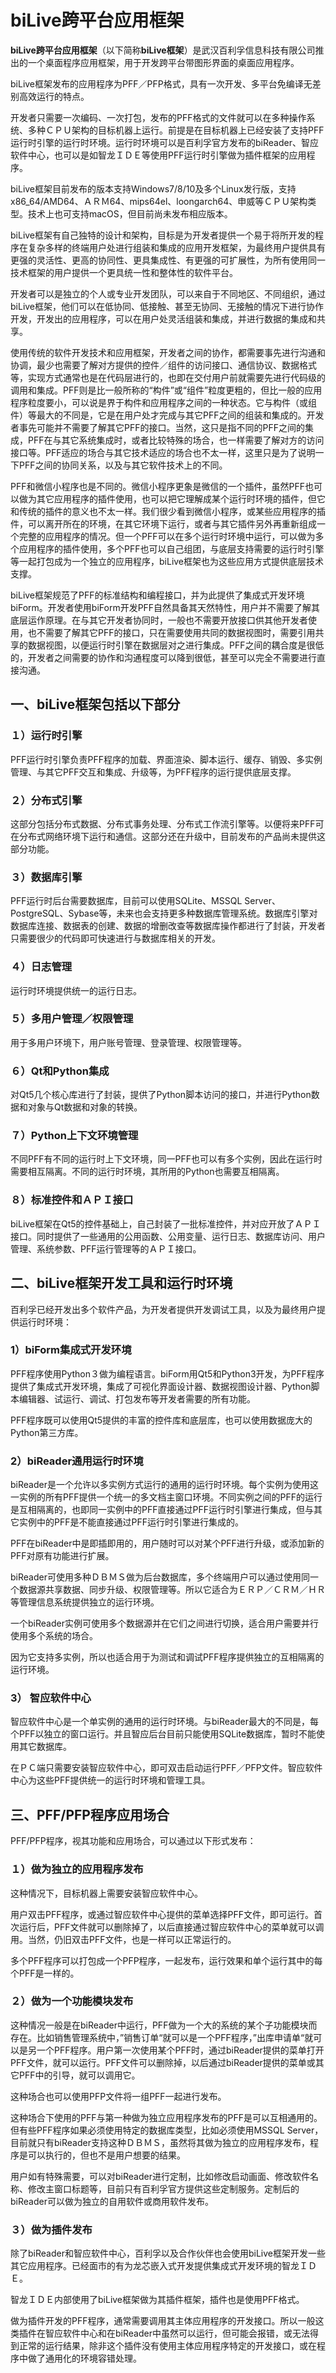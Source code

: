 # biLive跨平台应用框架

**biLive跨平台应用框架**（以下简称**biLive框架**）是武汉百利孚信息科技有限公司推出的一个桌面程序应用框架，用于开发跨平台带图形界面的桌面应用程序。

biLive框架发布的应用程序为PFF／PFP格式，具有一次开发、多平台免编译无差别高效运行的特点。

开发者只需要一次编码、一次打包，发布的PFF格式的文件就可以在多种操作系统、多种ＣＰＵ架构的目标机器上运行。前提是在目标机器上已经安装了支持PFF运行时引擎的运行时环境。运行时环境可以是百利孚官方发布的biReader、智应软件中心，也可以是如智龙ＩＤＥ等使用PFF运行时引擎做为插件框架的应用程序。

biLive框架目前发布的版本支持Windows7/8/10及多个Linux发行版，支持x86_64/AMD64、ＡＲＭ64、mips64el、loongarch64、申威等ＣＰＵ架构类型。技术上也可支持macOS，但目前尚未发布相应版本。

biLive框架有自己独特的设计和架构，目标是为开发者提供一个易于将所开发的程序在复杂多样的终端用户处进行组装和集成的应用开发框架，为最终用户提供具有更强的灵活性、更高的协同性、更具集成性、有更强的可扩展性，为所有使用同一技术框架的用户提供一个更具统一性和整体性的软件平台。

开发者可以是独立的个人或专业开发团队，可以来自于不同地区、不同组织，通过biLive框架，他们可以在低协同、低接触、甚至无协同、无接触的情况下进行协作开发，开发出的应用程序，可以在用户处灵活组装和集成，并进行数据的集成和共享。

使用传统的软件开发技术和应用框架，开发者之间的协作，都需要事先进行沟通和协调，最少也需要了解对方提供的控件／组件的访问接口、通信协议、数据格式等，实现方式通常也是在代码层进行的，也即在交付用户前就需要先进行代码级的调用和集成。PFF则是比一般所称的“构件”或“组件”粒度更粗的，但比一般的应用程序粒度要小，可以说是界于构件和应用程序之间的一种状态。它与构件（或组件）等最大的不同是，它是在用户处才完成与其它PFF之间的组装和集成的。开发者事先可能并不需要了解其它PFF的接口。当然，这只是指不同的PFF之间的集成，PFF在与其它系统集成时，或者比较特殊的场合，也一样需要了解对方的访问接口等。PFF适应的场合与其它技术适应的场合也不太一样，这里只是为了说明一下PFF之间的协同关系，以及与其它软件技术上的不同。

PFF和微信小程序也是不同的。微信小程序更象是微信的一个插件，虽然PFF也可以做为其它应用程序的插件使用，也可以把它理解成某个运行时环境的插件，但它和传统的插件的意义也不太一样。我们很少看到微信小程序，或某些应用程序的插件，可以离开所在的环境，在其它环境下运行，或者与其它插件另外再重新组成一个完整的应用程序的情况。但一个PFF可以在多个运行时环境中运行，可以做为多个应用程序的插件使用，多个PFF也可以自己组团，与底层支持需要的运行时引擎等一起打包成为一个独立的应用程序，biLive框架也为这些应用方式提供底层技术支撑。

biLive框架规范了PFF的标准结构和编程接口，并为此提供了集成式开发环境biForm。开发者使用biForm开发PFF自然具备其天然特性，用户并不需要了解其底层运作原理。在与其它开发者协同时，一般也不需要开放接口供其他开发者使用，也不需要了解其它PFF的接口，只在需要使用共同的数据视图时，需要引用共享的数据视图，以便运行时引擎在数据层对之进行集成。PFF之间的耦合度是很低的，开发者之间需要的协作和沟通程度可以降到很低，甚至可以完全不需要进行直接沟通。

## 一、biLive框架包括以下部分

### １）运行时引擎
PFF运行时引擎负责PFF程序的加载、界面渲染、脚本运行、缓存、销毁、多实例管理、与其它PFF交互和集成、升级等，为PFF程序的运行提供底层支撑。

### ２）分布式引擎
这部分包括分布式数据、分布式事务处理、分布式工作流引擎等。以便将来PFF可在分布式网络环境下运行和通信。这部分还在升级中，目前发布的产品尚未提供这部分功能。

### ３）数据库引擎
PFF运行时后台需要数据库，目前可以使用SQLite、MSSQL Server、PostgreSQL、Sybase等，未来也会支持更多种数据库管理系统。数据库引擎对数据库连接、数据表的创建、数据的增删改查等数据库操作都进行了封装，开发者只需要很少的代码即可快速进行与数据库相关的开发。

### ４）日志管理
运行时环境提供统一的运行日志。

### ５）多用户管理／权限管理
用于多用户环境下，用户账号管理、登录管理、权限管理等。

### ６）Qt和Python集成
对Qt5几个核心库进行了封装，提供了Python脚本访问的接口，并进行Python数据和对象与Qt数据和对象的转换。

### ７）Python上下文环境管理
不同PFF有不同的运行时上下文环境，同一PFF也可以有多个实例，因此在运行时需要相互隔离。不同的运行时环境，其所用的Python也需要互相隔离。

### ８）标准控件和ＡＰＩ接口
biLive框架在Qt5的控件基础上，自己封装了一批标准控件，并对应开放了ＡＰＩ接口。同时提供了一些通用的公用函数、公用变量、运行日志、数据库访问、用户管理、系统参数、PFF运行管理等的ＡＰＩ接口。

## 二、biLive框架开发工具和运行时环境

百利孚已经开发出多个软件产品，为开发者提供开发调试工具，以及为最终用户提供运行时环境：

### 1）biForm集成式开发环境

PFF程序使用Python３做为编程语言。biForm用Qt5和Python3开发，为PFF程序提供了集成式开发环境，集成了可视化界面设计器、数据视图设计器、Python脚本编辑器、试运行、调试、打包发布等开发者需要的所有功能。

PFF程序既可以使用Qt5提供的丰富的控件库和底层库，也可以使用数据庞大的Python第三方库。

### 2）biReader通用运行时环境
biReader是一个允许以多实例方式运行的通用的运行时环境。每个实例为使用这一实例的所有PFF提供一个统一的多文档主窗口环境。不同实例之间的PFF的运行是互相隔离的，也即同一实例中的PFF直接通过PFF运行时引擎进行集成，但与其它实例中的PFF是不能直接通过PFF运行时引擎进行集成的。

PFF在biReader中是即插即用的，用户随时可以对某个PFF进行升级，或添加新的PFF对原有功能进行扩展。

biReader可使用多种ＤＢＭＳ做为后台数据库，多个终端用户可以通过使用同一个数据源共享数据、同步升级、权限管理等。所以它适合为ＥＲＰ／ＣＲＭ／ＨＲ等管理信息系统提供独立的运行环境。

一个biReader实例可使用多个数据源并在它们之间进行切换，适合用户需要并行使用多个系统的场合。

因为它支持多实例，所以也适合用于为测试和调试PFF程序提供独立的互相隔离的运行环境。

### 3） 智应软件中心

智应软件中心是一个单实例的通用的运行时环境。与biReader最大的不同是，每个PFF以独立的窗口运行。并且智应后台目前只能使用SQLite数据库，暂时不能使用其它数据库。

在ＰＣ端只需要安装智应软件中心，即可双击启动运行PFF／PFP文件。智应软件中心为这些PFF提供统一的运行时环境和管理工具。

## 三、PFF/PFP程序应用场合

PFF/PFP程序，视其功能和应用场合，可以通过以下形式发布：

### １）做为独立的应用程序发布

这种情况下，目标机器上需要安装智应软件中心。

用户双击PFF程序，或通过智应软件中心提供的菜单选择PFF文件，即可运行。首次运行后，PFF文件就可以删除掉了，以后直接通过智应软件中心的菜单就可以调用。当然，仍旧双击PFF文件，也是一样可以正常运行的。

多个PFF程序可以打包成一个PFP程序，一起发布，运行效果和单个运行其中的每个PFF是一样的。

### ２）做为一个功能模块发布

这种情况一般是在biReader中运行，PFF做为一个大的系统的某个子功能模块而存在。比如销售管理系统中，”销售订单“就可以是一个PFF程序，”出库申请单“就可以是另一个PFF程序。用户第一次使用某个PFF时，通过biReader提供的菜单打开PFF文件，就可以运行。PFF文件可以删除掉，以后通过biReader提供的菜单或其它PFF中的引导，就可以调用它。

这种场合也可以使用PFP文件将一组PFF一起进行发布。

这种场合下使用的PFF与第一种做为独立应用程序发布的PFF是可以互相通用的。但有些PFF程序如果必须使用特定的数据库类型，比如必须使用MSSQL Server，目前就只有biReader支持这种ＤＢＭＳ，虽然将其做为独立的应用程序发布，程序是可以执行的，但也不是用户想要的结果。

用户如有特殊需要，可以对biReader进行定制，比如修改启动画面、修改软件名称、修改主窗口标题等，目前只有百利孚官方提供这些定制服务。定制后的biReader可以做为独立的自用软件或商用软件发布。

### ３）做为插件发布

除了biReader和智应软件中心，百利孚以及合作伙伴也会使用biLive框架开发一些其它应用程序。已经面市的有为龙芯嵌入式开发提供集成式开发环境的智龙ＩＤＥ。

智龙ＩＤＥ内部使用了biLive框架做为其插件框架，插件也是使用PFF格式。

做为插件开发的PFF程序，通常需要调用其主体应用程序的开发接口。所以一般这类插件在智应软件中心和在biReader中虽然可以运行，但可能会报错，或无法得到正常的运行结果，除非这个插件没有使用主体应用程序特定的开发接口，或在程序中做了通用化的环境容错处理。
